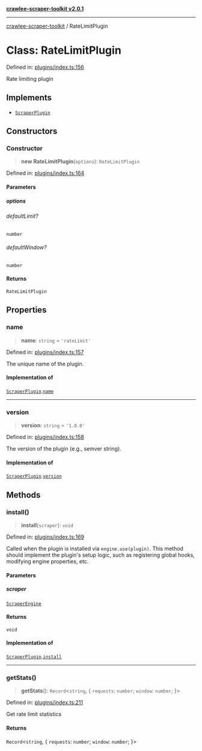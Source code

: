 [**crawlee-scraper-toolkit v2.0.1**](../README.md)

***

[crawlee-scraper-toolkit](../globals.md) / RateLimitPlugin

# Class: RateLimitPlugin

Defined in: [plugins/index.ts:156](https://github.com/devalexanderdaza/crawlee-scraper-toolkit/blob/main/src/plugins/index.ts#L156)

Rate limiting plugin

## Implements

- [`ScraperPlugin`](../interfaces/ScraperPlugin.md)

## Constructors

### Constructor

> **new RateLimitPlugin**(`options`): `RateLimitPlugin`

Defined in: [plugins/index.ts:164](https://github.com/devalexanderdaza/crawlee-scraper-toolkit/blob/main/src/plugins/index.ts#L164)

#### Parameters

##### options

###### defaultLimit?

`number`

###### defaultWindow?

`number`

#### Returns

`RateLimitPlugin`

## Properties

### name

> **name**: `string` = `'rateLimit'`

Defined in: [plugins/index.ts:157](https://github.com/devalexanderdaza/crawlee-scraper-toolkit/blob/main/src/plugins/index.ts#L157)

The unique name of the plugin.

#### Implementation of

[`ScraperPlugin`](../interfaces/ScraperPlugin.md).[`name`](../interfaces/ScraperPlugin.md#name)

***

### version

> **version**: `string` = `'1.0.0'`

Defined in: [plugins/index.ts:158](https://github.com/devalexanderdaza/crawlee-scraper-toolkit/blob/main/src/plugins/index.ts#L158)

The version of the plugin (e.g., semver string).

#### Implementation of

[`ScraperPlugin`](../interfaces/ScraperPlugin.md).[`version`](../interfaces/ScraperPlugin.md#version)

## Methods

### install()

> **install**(`scraper`): `void`

Defined in: [plugins/index.ts:169](https://github.com/devalexanderdaza/crawlee-scraper-toolkit/blob/main/src/plugins/index.ts#L169)

Called when the plugin is installed via `engine.use(plugin)`.
This method should implement the plugin's setup logic, such as
registering global hooks, modifying engine properties, etc.

#### Parameters

##### scraper

[`ScraperEngine`](../interfaces/ScraperEngine.md)

#### Returns

`void`

#### Implementation of

[`ScraperPlugin`](../interfaces/ScraperPlugin.md).[`install`](../interfaces/ScraperPlugin.md#install)

***

### getStats()

> **getStats**(): `Record`\<`string`, \{ `requests`: `number`; `window`: `number`; \}\>

Defined in: [plugins/index.ts:211](https://github.com/devalexanderdaza/crawlee-scraper-toolkit/blob/main/src/plugins/index.ts#L211)

Get rate limit statistics

#### Returns

`Record`\<`string`, \{ `requests`: `number`; `window`: `number`; \}\>
